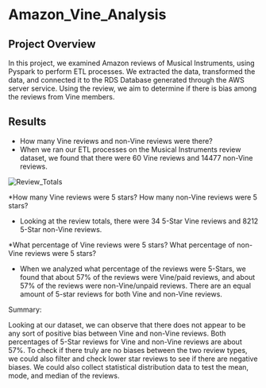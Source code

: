 # Amazon_Vine_Analysis

## Project Overview

In this project, we examined Amazon reviews of Musical Instruments, using Pyspark to perform ETL processes. We extracted the data, transformed the data, and connected it to the RDS Database generated through the AWS server service. Using the review, we aim to determine if there is bias among the reviews from Vine members. 


## Results

* How many Vine reviews and non-Vine reviews were there?
 * When we ran our ETL processes on the Musical Instruments review dataset, we found that there were 60 Vine reviews and 14477 non-Vine reviews.

![Review_Totals](https://user-images.githubusercontent.com/84881187/134606067-6d7cb2b2-08d2-4b69-9cbb-9946e1968d97.PNG)

  
*How many Vine reviews were 5 stars? How many non-Vine reviews were 5 stars?
  *  Looking at the review totals, there were 34 5-Star Vine reviews and 8212 5-Star non-Vine reviews.


*What percentage of Vine reviews were 5 stars? What percentage of non-Vine reviews were 5 stars?
* When we analyzed what percentage of the reviews were 5-Stars, we found that about 57% of the reviews were Vine/paid reviews, and about 57% of the reviews were non-Vine/unpaid reviews. There are an equal amount of 5-star reviews for both Vine and non-Vine reviews.



Summary:

Looking at our dataset, we can observe that there does not appear to be any sort of positive bias between Vine and non-Vine reviews. Both percentages of 5-Star reviews for Vine and non-Vine reviews are about 57%. To check if there truly are no biases between the two review types, we could also filter and check lower star reviews to see if there are negative biases. We could also collect statistical distribution data to test the mean, mode, and median of the reviews. 
